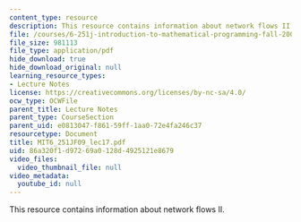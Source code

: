 ```yaml
---
content_type: resource
description: This resource contains information about network flows II.
file: /courses/6-251j-introduction-to-mathematical-programming-fall-2009/86a320f1d97269a0128d4925121e8679_MIT6_251JF09_lec17.pdf
file_size: 981113
file_type: application/pdf
hide_download: true
hide_download_original: null
learning_resource_types:
- Lecture Notes
license: https://creativecommons.org/licenses/by-nc-sa/4.0/
ocw_type: OCWFile
parent_title: Lecture Notes
parent_type: CourseSection
parent_uid: e0813047-f861-59ff-1aa0-72e4fa246c37
resourcetype: Document
title: MIT6_251JF09_lec17.pdf
uid: 86a320f1-d972-69a0-128d-4925121e8679
video_files:
  video_thumbnail_file: null
video_metadata:
  youtube_id: null
---
```

This resource contains information about network flows II.